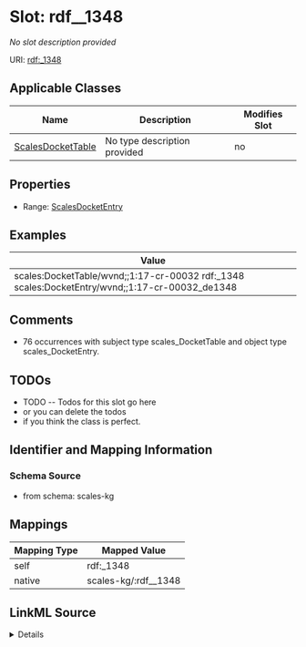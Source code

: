 

# Slot: rdf__1348


_No slot description provided_





URI: [rdf:_1348](http://www.w3.org/1999/02/22-rdf-syntax-ns#_1348)



<!-- no inheritance hierarchy -->





## Applicable Classes

| Name | Description | Modifies Slot |
| --- | --- | --- |
| [ScalesDocketTable](../classes/ScalesDocketTable.md) | No type description provided |  no  |







## Properties

* Range: [ScalesDocketEntry](../classes/ScalesDocketEntry.md)






## Examples

| Value |
| --- |
| scales:DocketTable/wvnd;;1:17-cr-00032 rdf:_1348 scales:DocketEntry/wvnd;;1:17-cr-00032_de1348 |

## Comments

* 76 occurrences with subject type scales_DocketTable and object type scales_DocketEntry.

## TODOs

* TODO -- Todos for this slot go here
* or you can delete the todos
* if you think the class is perfect.

## Identifier and Mapping Information







### Schema Source


* from schema: scales-kg




## Mappings

| Mapping Type | Mapped Value |
| ---  | ---  |
| self | rdf:_1348 |
| native | scales-kg/:rdf__1348 |




## LinkML Source

<details>
```yaml
name: rdf__1348
description: No slot description provided
todos:
- TODO -- Todos for this slot go here
- or you can delete the todos
- if you think the class is perfect.
comments:
- 76 occurrences with subject type scales_DocketTable and object type scales_DocketEntry.
examples:
- value: scales:DocketTable/wvnd;;1:17-cr-00032 rdf:_1348 scales:DocketEntry/wvnd;;1:17-cr-00032_de1348
from_schema: scales-kg
rank: 1000
slot_uri: rdf:_1348
alias: rdf__1348
domain_of:
- scales_DocketTable
range: scales_DocketEntry

```
</details>